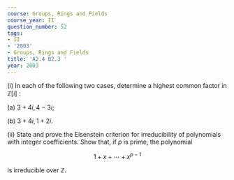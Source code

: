 ```yaml
---
course: Groups, Rings and Fields
course_year: II
question_number: 52
tags:
- II
- '2003'
- Groups, Rings and Fields
title: 'A2.4 B2.3 '
year: 2003
---
```



(i) In each of the following two cases, determine a highest common factor in $\mathbb{Z}[i]$ :

(a) $3+4 i, 4-3 i$;

(b) $3+4 i, 1+2 i$.

(ii) State and prove the Eisenstein criterion for irreducibility of polynomials with integer coefficients. Show that, if $p$ is prime, the polynomial

$$1+x+\cdots+x^{p-1}$$

is irreducible over $\mathbb{Z}$.